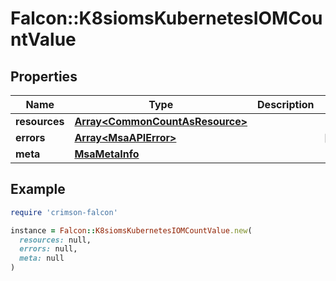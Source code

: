 # Falcon::K8siomsKubernetesIOMCountValue

## Properties

| Name | Type | Description | Notes |
| ---- | ---- | ----------- | ----- |
| **resources** | [**Array&lt;CommonCountAsResource&gt;**](CommonCountAsResource.md) |  |  |
| **errors** | [**Array&lt;MsaAPIError&gt;**](MsaAPIError.md) |  | [optional] |
| **meta** | [**MsaMetaInfo**](MsaMetaInfo.md) |  |  |

## Example

```ruby
require 'crimson-falcon'

instance = Falcon::K8siomsKubernetesIOMCountValue.new(
  resources: null,
  errors: null,
  meta: null
)
```

